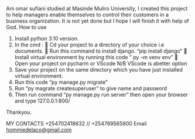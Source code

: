 Am omar sufiani  studied at Masinde Muliro University, I created this project to help managers enable themselves to control their customers in a business organization. 
It is not yet done but I hope I will finish it with help of God.
How to use 
1.	Install python 3.10 version.
2.	In the cmd :
	Cd your project to a directory of your choice i.e documents.
	Run this command to install django. “pip install django”
	Install virtual environment by running this code ” py –m venv env”
	Open your project on pycharm or  VScode 	N/B VScode is  abetter option
3.	Save your project on the same directory which you have just installed virtual environment.
4.	Run this code “py manage.py migrate” 
5.	Run “py magrate createsuperuser” to give name and password
6.	Then run command “py manage.py run server” then open your browser and type 127.0.0.1:800/ 

Thankyou.


MY CONTACTS +254702418632 // +254769565800
Email hommiedelaco@gmail.com


